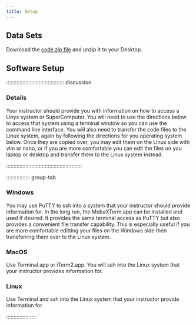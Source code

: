 ```yaml
---
title: Setup
---
```


## Data Sets

<!--
FIXME: place any data you want learners to use in `episodes/data` and then use
       a relative link ( [data zip file](data/lesson-data.zip) ) to provide a
       link to it, replacing the example.com link.
-->
Download the [code zip file](data/code.zip) and unzip it to your Desktop.

## Software Setup

::::::::::::::::::::::::::::::::::::::: discussion

### Details

Your instructor should provide you with information on how to access a
Linyx system or SuperComputer.
You will need to use the directions below to access that system using
a terminal window so you can use the command line interface.
You will also need to transfer the code files to the Linux system, again
by following the directions for you operating system below.
Once they are copied over, you may edit them on the Linux side with
vim or nano, or if you are more comfortable you can edit the files on
you laptop or desktop and transfer them to the Linux system instead.

:::::::::::::::::::::::::::::::::::::::::::::::::::

:::::::::::::::: group-tab

### Windows

You may use PuTTY to ssh into a system that your instructor should provide
information for.  In the long run, the MobaXTerm app can be installed and used
if desired.  It provides the same terminal access as PuTTY but also provides a
convenient file transfer capability.  This is especially useful if you are more
comfortable editting your files on the Windows side then transferring them over
to the Linux system.

### MacOS

Use Terminal.app or iTerm2.app.  You will ssh into the Linux system that
your instructor provides information for.

### Linux

Use Terminal and ssh into the Linux system that your instructor provide 
information for.

::::::::::::::::::::

